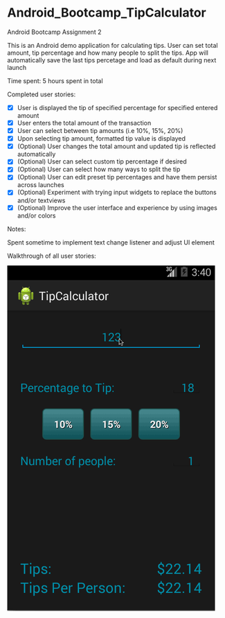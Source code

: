 Android_Bootcamp_TipCalculator
==============================

Android Bootcamp Assignment 2

This is an Android demo application for calculating tips. User can set total amount, tip percentage and how many people to split the tips.
App will automatically save the last tips percetage and load as default during next launch

Time spent: 5 hours spent in total

Completed user stories:

 * [x] User is displayed the tip of specified percentage for specified entered amount
 * [x] User enters the total amount of the transaction
 * [x] User can select between tip amounts (i.e 10%, 15%, 20%)
 * [x] Upon selecting tip amount, formatted tip value is displayed
 * [x] (Optional) User changes the total amount and updated tip is reflected automatically
 * [x] (Optional) User can select custom tip percentage if desired
 * [x] (Optional) User can select how many ways to split the tip
 * [x] (Optional) User can edit preset tip percentages and have them persist across launches
 * [x] (Optional) Experiment with trying input widgets to replace the buttons and/or textviews
 * [x] (Optional) Improve the user interface and experience by using images and/or colors

Notes:

Spent sometime to implement text change listener and adjust UI element 

Walkthrough of all user stories:

![Video Walkthrough](TipCalculator.gif)
